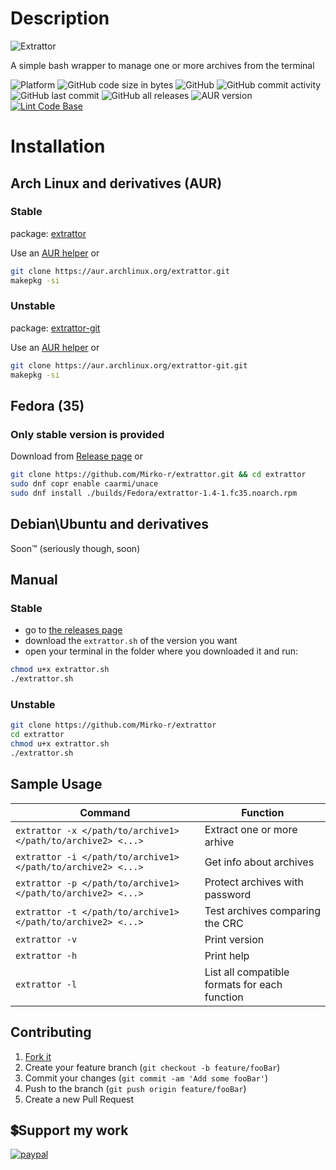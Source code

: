 # Description

![Extrattor](https://github.com/Mirko-r/extrattor/blob/master/Extrattor1.0.png)

A simple bash wrapper to manage one or more archives from the terminal

![Platform](https://img.shields.io/badge/platform%20-Linux-blue) ![GitHub code size in bytes](https://img.shields.io/github/languages/code-size/Mirko-r/extrattor) ![GitHub](https://img.shields.io/github/license/Mirko-r/extrattor) ![GitHub commit activity](https://img.shields.io/github/commit-activity/y/Mirko-r/extrattor) ![GitHub last commit](https://img.shields.io/github/last-commit/Mirko-r/extrattor) ![GitHub all releases](https://img.shields.io/github/downloads/Mirko-r/extrattor/total) ![AUR version](https://img.shields.io/aur/version/extrattor) [![Lint Code Base](https://github.com/Mirko-r/extrattor/actions/workflows/linter.yml/badge.svg)](https://github.com/Mirko-r/extrattor/actions/workflows/linter.yml)

# Installation

## Arch Linux and derivatives (AUR)

### Stable
package: [extrattor](https://aur.archlinux.org/packages/extrattor)<br>

Use an [AUR helper](https://wiki.archlinux.org/title/AUR_helpers) or

```bash
git clone https://aur.archlinux.org/extrattor.git
makepkg -si
```

### Unstable
package: [extrattor-git](https://aur.archlinux.org/packages/extrattor-git)<br>

Use an [AUR helper](https://wiki.archlinux.org/title/AUR_helpers) or

```bash
git clone https://aur.archlinux.org/extrattor-git.git
makepkg -si
```

## Fedora (35)

### Only stable version is provided

Download from [Release page](https://github.com/Mirko-r/extrattor/releases) or

```bash
git clone https://github.com/Mirko-r/extrattor.git && cd extrattor
sudo dnf copr enable caarmi/unace
sudo dnf install ./builds/Fedora/extrattor-1.4-1.fc35.noarch.rpm
```

## Debian\Ubuntu and derivatives

Soon™ (seriously though, soon)

## Manual

### Stable

- go to [the releases page](https://github.com/Mirko-r/extrattor/releases)
- download the `extrattor.sh` of the version you want
- open your terminal in the folder where you downloaded it and run:

```bash
chmod u+x extrattor.sh
./extrattor.sh
```

### Unstable

```bash
git clone https://github.com/Mirko-r/extrattor
cd extrattor
chmod u+x extrattor.sh
./extrattor.sh
```
## Sample Usage

| Command              | Function                                                               |
| -------------------- | ---------------------------------------------------------------------- |
| `extrattor -x </path/to/archive1> </path/to/archive2> <...>`| Extract one or more arhive      |
| `extrattor -i </path/to/archive1> </path/to/archive2> <...>`| Get info about archives       	|
| `extrattor -p </path/to/archive1> </path/to/archive2> <...>`| Protect archives with password	|
| `extrattor -t </path/to/archive1> </path/to/archive2> <...>`| Test archives comparing the CRC	|
| `extrattor -v`       | Print version                                                          |
| `extrattor -h`       | Print help                                                             |
| `extrattor -l`       | List all compatible formats for each function				|

## Contributing

1. [Fork it](<https://github.com/Mirko-r/extrattor/fork>)
2. Create your feature branch (`git checkout -b feature/fooBar`)
3. Commit your changes (`git commit -am 'Add some fooBar'`)
4. Push to the branch (`git push origin feature/fooBar`)
5. Create a new Pull Request

## 💲Support my work

[![paypal](https://img.shields.io/badge/PayPal-00457C?style=for-the-badge&logo=paypal&logoColor=white)](https://paypal.me/stupidamentepod)
